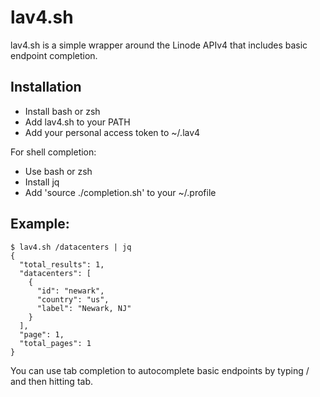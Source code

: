 # lav4.sh

lav4.sh is a simple wrapper around the Linode APIv4 that includes basic
endpoint completion.

## Installation

* Install bash or zsh
* Add lav4.sh to your PATH
* Add your personal access token to ~/.lav4

For shell completion:
* Use bash or zsh
* Install jq
* Add 'source ./completion.sh' to your ~/.profile

## Example:

```
$ lav4.sh /datacenters | jq
{
  "total_results": 1,
  "datacenters": [
    {
      "id": "newark",
      "country": "us",
      "label": "Newark, NJ"
    }
  ],
  "page": 1,
  "total_pages": 1
}
```

You can use tab completion to autocomplete basic endpoints by typing / and then
hitting tab.